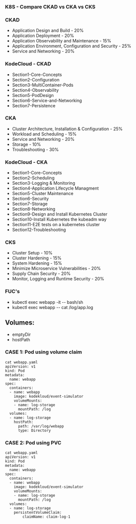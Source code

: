 ### K8S - Compare CKAD vs CKA vs CKS

### CKAD
- Application Design and Build                        - 20%
- Application Deployment                              - 20%
- Application Observability and Maintenance           - 15%
- Application Environment, Configuration and Security - 25%
- Service and Networking                              - 20%

### KodeCloud - CKAD
- Section1-Core-Concepts
- Section2-Configuration
- Section3-MultiContainer-Pods
- Section4-Observability
- Section5-PodDesign
- Section6-Service-and-Networking
- Section7-Persistence

### CKA
- Cluster Architecture, Installation & Configuration - 25%
- Workload and Scheduling                            - 15%
- Service and Networking                             - 20%
- Storage                                            - 10%
- Troubleshooting                                    - 30%

### KodeCloud - CKA
- Section1-Core-Concepts
- Section2-Scheduling
- Section3-Logging & Monitoring
- Section4-Application Lifecycle Managment
- Section5-Cluster Maintenance
- Section6-Security
- Section7-Storage
- Section8-Networking
- Section9-Design and Install Kubernetes Cluster
- Section10-Install Kubernetes the kubeadm way
- Section11-E2E tests on a kubernetes cluster
- Section12-Troubleshooting

### CKS
- Cluster Setup                         - 10%
- Cluster Hardening                     - 15%
- System Hardening                      - 15%
- Minimize Microservice Vulnerabilities - 20%
- Supply Chain Security                 - 20%
- Monitor, Logging and Runtime Security - 20%



### FUC's

- kubectl exec webapp -it -- bash/sh
- kubectl exec webapp -- cat /log/app.log

## Volumes:
 - emptyDir
 - hostPath


### CASE 1: Pod using volume claim

```
cat webapp.yaml 
apiVersion: v1
kind: Pod
metadata:
  name: webapp
spec:
  containers:
  - name: webapp
    image: kodekloud/event-simulator
    volumeMounts:
    - name: log-storage
      mountPath: /log
  volumes:
  - name: log-storage
    hostPath:
      path: /var/log/webapp
      type: Directory
```

### CASE 2: Pod using PVC

```
cat webapp.yaml 
apiVersion: v1
kind: Pod
metadata:
  name: webapp
spec:
  containers:
  - name: webapp
    image: kodekloud/event-simulator
    volumeMounts:
    - name: log-storage
      mountPath: /log
  volumes:
  - name: log-storage
    persistentVolumeClaim:
        claimName: claim-log-1

```





